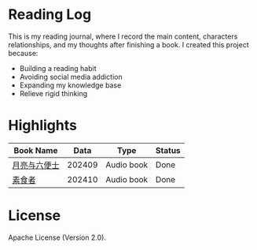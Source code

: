 # Reading Log
This is my reading journal, where I record the main content, characters relationships, and my thoughts after finishing a book. I created this project because:
- Building a reading habit
- Avoiding social media addiction
- Expanding my knowledge base
- Relieve rigid thinking

# Highlights
| Book Name | Data | Type | Status |
|---|---|---|---|
|[月亮与六便士](./2024/001.md)|202409|Audio book|Done|
|[素食者](./2024/002.md)|202410|Audio book|Done|

# License
Apache License (Version 2.0).